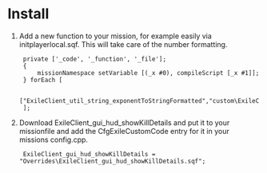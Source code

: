 # Install

1. Add a new function to your mission, for example easily via initplayerlocal.sqf. This will take care of the number formatting.

		private ['_code', '_function', '_file'];
		{
			missionNamespace setVariable [(_x #0), compileScript [_x #1]];
		} forEach [

			["ExileClient_util_string_exponentToStringFormatted","custom\ExileClient_util_string_exponentToStringFormatted.sqf"]
		];

2. Download ExileClient_gui_hud_showKillDetails and put it to your missionfile and add the CfgExileCustomCode entry for it in your missions config.cpp.
	
		ExileClient_gui_hud_showKillDetails = "Overrides\ExileClient_gui_hud_showKillDetails.sqf";
